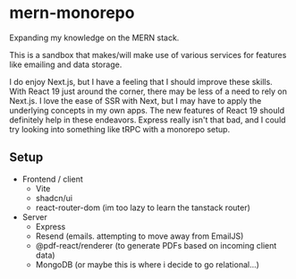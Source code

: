 # mern-monorepo

Expanding my knowledge on the MERN stack.

This is a sandbox that makes/will make use of various services
for features like emailing and data storage.

I do enjoy Next.js, but I have a feeling that I should improve
these skills. With React 19 just around the corner, there may be
less of a need to rely on Next.js. I love the ease of SSR with Next,
but I may have to apply the underlying concepts in my own apps.
The new features of React 19 should definitely help in these endeavors.
Express really isn't that bad, and I could try looking into something
like tRPC with a monorepo setup.

## Setup

- Frontend / client
  - Vite
  - shadcn/ui
  - react-router-dom (im too lazy to learn the tanstack router)
- Server
  - Express
  - Resend (emails. attempting to move away from EmailJS)
  - @pdf-react/renderer (to generate PDFs based on incoming client data)
  - MongoDB (or maybe this is where i decide to go relational...)
